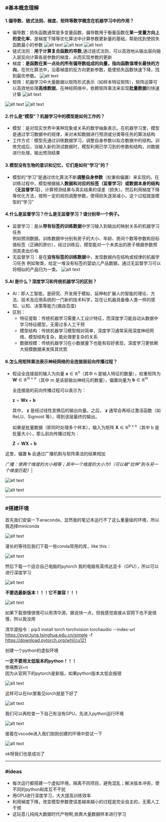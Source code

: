### #基本概念理解

#### 1.偏导数、链式法则、梯度、矩阵等数学概念在机器学习中的作用？
  - 偏导数：损失函数通常是多变量函数，偏导数用于衡量函数在**某一变量方向上的变化率**，是梯度下降等优化算法中计算参数更新量的基础，帮助找到使损失函数最小的参数
  ![alt text](4fc161b286651be17f853b1e921cce39.jpg)
  ![alt text](be06429a9aeee1bf2c418b2c041dc462.jpg)
  ![alt text](87d93935bc01afdab9f3ecc5f3f86d1a.jpg)
​
  - 链式法则：**用于计算复合函数的导数**,通过链式法则，可以高效地从输出层向输入层反向计算各层参数的梯度，从而实现参数的更新
​
  - 梯度：**是函数在某一点处的所有偏导数组成的向量，指向函数值增长最快的方向**，在优化算法中，沿着梯度的反方向更新参数，能使损失函数快速下降，找到最优参数。
  ![alt text](34f96f461915ceddf77d5456d784a2e6.jpg)
​
  - 矩阵：机器学习中大量数据以矩阵形式表示（如样本特征矩阵），矩阵运算可以高效地处理**高维数据**。在神经网络中，依赖矩阵乘法来实现**批量数据**的快速计算
![alt text](85dc28b594dc06da6cb9908e454a5669_720.jpg)

![alt text](b17f2ccfd031cd79e8c130d4d926b1ef_720.jpg)
![alt text](37c9807a66f53f998c7e806702d0b44f_720.jpg)
#### 2.什么是“模型”？机器学习中的模型是如何工作的？  

  - 模型：是对现实世界中某种现象或关系的数学抽象表示。在机器学习里，模型是通过学习数据中的规律，来对未知数据进行预测或分类等任务的算法结构
​
  - 工作方式：模型先通过训练数据学习，调整自身参数以拟合数据中的结构。训练完成后，当输入新的测试数据时，模型利用已学习到的参数和结构，对数据进行处理，输出预测结果

#### 3.模型没有生物的意识和记忆，它们是如何“学习”的？

  - 模型的“学习”是通过优化算法不断**调整自身参数**（权重和偏置）来实现的。在训练过程中，模型根据输入**数据和对应的标签（监督学习）或数据本身的结构（无监督学习）**，计算预测结果与真实结果的误差（损失）。然后利用梯度下降等优化方法，按照一定的规则调整参数，使得损失逐渐减小，这个过程就是模型的“学习”

#### 4.什么是监督学习？什么是无监督学习？请分别举一个例子。
  - 监督学习：是从**带有标签的训练数据**中学习输入到输出的映射关系的机器学习任务  
  例如预测数据，训练数据中分别有房子的大小、年龄、房间个数等参数和目标值标签（正确的房价），经过训练后，模型能对一个未卖出的房子根据参数预测其卖出价格
​
  - 无监督学习：是在**没有标签的训练数据**中，发现数据内在结构或规律的机器学习任务
  例如聚类，给定一堆没有标签的婴幼儿产品数据，通过无监督学习可以将相似的产品归为一类。
  ![alt text](115c407c2c76fc7f6c6401d1aef4d990.jpg)

#### 5.AI 是什么？深度学习和传统机器学习的区别？

  - AI：即人工智能，是研究、开发用于模拟、延伸和扩展人的智能的理论、方法、技术及应用系统的一门新的技术科学，旨在让机器具备像人类一样的感知、认知、决策等能力(摘自百度)
​
  - 区别：
​
    - 特征提取：传统机器学习需要人工设计特征，而深度学习能自动从数据中学习特征模型，无需过多人工干预
​
    - 模型结构：传统机器学习模型相对简单，深度学习通常采用深度神经网络，模型结构复杂，能处理更复杂的关系
​
    - 数据规模：传统机器学习在小数据量下也能有较好表现，深度学习更依赖大规模数据来发挥其优势


#### 6.怎么用矩阵乘法表示神经网络的全连接层前向传播过程？

- 假设全连接层的输入为向量  $\boldsymbol{x} \in \mathbb{R}^{n}$（其中  n  是输入特征的数量），权重矩阵为$\boldsymbol{W} \in \mathbb{R}^{m \times n}$（其中  m  是该层输出神经元的数量），偏置向量为  $\boldsymbol{b} \in \mathbb{R}^{m}$ 
 
  全连接层的前向传播过程可以表示为：

  $\boldsymbol{z} = \boldsymbol{W}\boldsymbol{x} + \boldsymbol{b}$

  其中， $\boldsymbol{z}$ 是经过线性变换后的输出向量。之后， $\boldsymbol{z}$  通常会再经过激活函数（如 ReLU、Sigmoid 等），得到该层最终的输出。
 
  如果是批量数据（即同时处理多个样本），输入为矩阵  $\boldsymbol{X} \in \mathbb{R}^{b \times n}$（其中  b  是批量大小），那么前向传播过程为：

  $\boldsymbol{Z} = \boldsymbol{W}\boldsymbol{X} + \boldsymbol{b}$

 这里，偏置  $\boldsymbol{b}$  会通过广播机制与矩阵乘法的结果相加

*广播：使两个维度的大小相等；其中一个维度的大小为1（可以被“拉伸”到与另一个维度匹配）*|

![alt text](549a867cc79aa9c805c59ed89be7431e.jpg)


![alt text](1145b32e7e96ae074cbdb8ef71cb493c.jpg)


---

### #搭建环境


首先我们安装一下anaconda，显然我的笔记本运行不了这么重量级的环境，所以我选择miniconda

![alt text](4324f0322d028fbd145cb3314fc00e77.png)

漫长的等待后我们下载一些conda常用的库，like this：

![alt text](b1f0d18fa51b2cf37684b5d92664a1b3.png)

然后下载一个适合自己电脑的pytorch
我的电脑有英伟达显卡（GPU），所以可以进行深度学习

![alt text](8243b0243ef9b1f231a3ae4b1ccd126f.png)

**不要选最新版本！！！它不兼容！！！**

![alt text](9775b545704f2c195ac83b9a640a3d14.png)

如果下载很慢很慢可以用清华源，据说快一点，但我感觉直接从官网下也不是很慢，所以我没用

清华源指令：pip3 install torch torchvision torchaudio --index-url https://pypi.tuna.tsinghua.edu.cn/simple -f https://download.pytorch.org/whl/cu121

创建一个python的虚拟环境

**一定不要用太低版本的python！！！**  
惨痛教训+n  
因为从官网下的pytorch是新版，如果python版本太低会报错

![alt text](fa32526bb1ad1faec4d993aa2820d6f1.png)

这样可以在list里看见torch就是下好了

![alt text](bf28565a96b15501c9a03d18814056f2.png)

我们可以再检查一下自己有没有GPU，先进入python运行环境

![alt text](53a58070f64840a0d1b784d9098312cf.png)

接着在vscode进入我们刚刚创建的环境中尝试一下

![alt text](6e51bb33153331164a311128d578d9e1.png)

ok呀我们也是成功了

---

### #ideas
   - 每次运行都搭建一个虚拟环境，隔离不同项目，避免混乱；解决版本冲突，使不同的python和库互不干扰
   - 用GPU进行深度学习，大大提高训练效率
   - 利用梯度下降，改变模型参数使误差越来越小的过程是完全自主的，无需人工干预
   - 这玩意儿纯纯大数据时代产物啊,依靠大量数据样本进行学习
